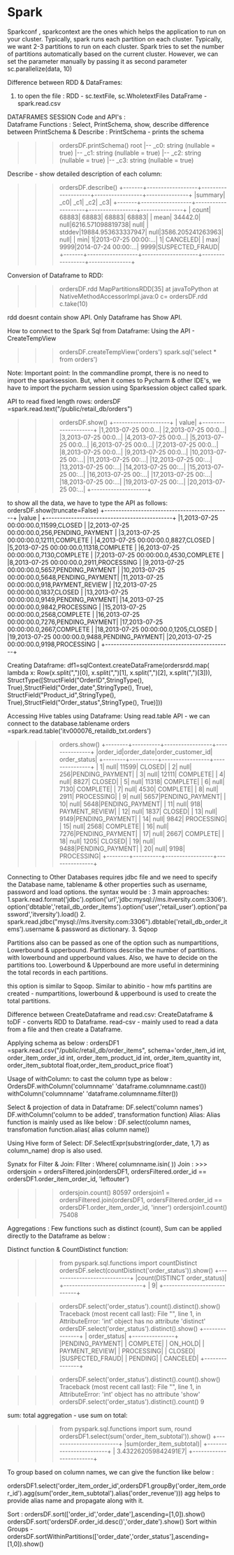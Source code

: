 # Spark


Sparkconf , sparkcontext are the ones which helps the application to run on your cluster.
Typically, spark runs each partition on each cluster. Typically, we want 2-3 partitions to run on each cluster. 
Spark tries to set the number of partitions automatically based on the current cluster. However, we can set  the parameter manually by passing it as second parameter sc.parallelize(data, 10)


Difference between RDD & DataFrames:
1. to open the file : RDD - sc.textFile, sc.WholetextFiles
                      DataFrame - spark.read.csv
                      
      
      
DATAFRAMES SESSION Code and API's :  
  Dataframe Functions : Select, PrintSchema, show, describe
  difference between PrintSchema & Describe :
  PrintSchema - prints the schema
  >>> ordersDF.printSchema()
root
 |-- _c0: string (nullable = true)
 |-- _c1: string (nullable = true)
 |-- _c2: string (nullable = true)
 |-- _c3: string (nullable = true)

  Describe - show detailed description of each column:
  >>> ordersDF.describe()
+-------+------------------+--------------------+-----------------+---------------+
|summary|               _c0|                 _c1|              _c2|            _c3|
+-------+------------------+--------------------+-----------------+---------------+
|  count|             68883|               68883|            68883|          68883|
|   mean|           34442.0|                null|6216.571098819738|           null|
| stddev|19884.953633337947|                null|3586.205241263963|           null|
|    min|                 1|2013-07-25 00:00:...|                1|       CANCELED|
|    max|              9999|2014-07-24 00:00:...|             9999|SUSPECTED_FRAUD|
+-------+------------------+--------------------+-----------------+---------------+

Conversion of Dataframe to RDD:
>>> ordersDF.rdd
MapPartitionsRDD[35] at javaToPython at NativeMethodAccessorImpl.java:0
>>> c= ordersDF.rdd
>>> c.take(10)
>>> 
rdd doesnt contain show API. Only Dataframe has Show API.

How to connect to the Spark Sql from Dataframe:
Using the API - CreateTempView
>>> ordersDF.createTempView('orders')
>>> spark.sql('select * from orders')

Note: Important point: In the commandline prompt, there is no need to import the sparksession. But, when it comes to Pycharm & other IDE's, we have to import the pycharm session
using Sparksession object called spark.

API to read fixed length rows:
ordersDF =spark.read.text("/public/retail_db/orders")
>>> ordersDF.show()
+--------------------+
|               value|
+--------------------+
|1,2013-07-25 00:0...|
|2,2013-07-25 00:0...|
|3,2013-07-25 00:0...|
|4,2013-07-25 00:0...|
|5,2013-07-25 00:0...|
|6,2013-07-25 00:0...|
|7,2013-07-25 00:0...|
|8,2013-07-25 00:0...|
|9,2013-07-25 00:0...|
|10,2013-07-25 00:...|
|11,2013-07-25 00:...|
|12,2013-07-25 00:...|
|13,2013-07-25 00:...|
|14,2013-07-25 00:...|
|15,2013-07-25 00:...|
|16,2013-07-25 00:...|
|17,2013-07-25 00:...|
|18,2013-07-25 00:...|
|19,2013-07-25 00:...|
|20,2013-07-25 00:...|
+--------------------+

to show all the data, we have to type the API as follows:
 ordersDF.show(truncate=False)
+---------------------------------------------+
|value                                        |
+---------------------------------------------+
|1,2013-07-25 00:00:00.0,11599,CLOSED         |
|2,2013-07-25 00:00:00.0,256,PENDING_PAYMENT  |
|3,2013-07-25 00:00:00.0,12111,COMPLETE       |
|4,2013-07-25 00:00:00.0,8827,CLOSED          |
|5,2013-07-25 00:00:00.0,11318,COMPLETE       |
|6,2013-07-25 00:00:00.0,7130,COMPLETE        |
|7,2013-07-25 00:00:00.0,4530,COMPLETE        |
|8,2013-07-25 00:00:00.0,2911,PROCESSING      |
|9,2013-07-25 00:00:00.0,5657,PENDING_PAYMENT |
|10,2013-07-25 00:00:00.0,5648,PENDING_PAYMENT|
|11,2013-07-25 00:00:00.0,918,PAYMENT_REVIEW  |
|12,2013-07-25 00:00:00.0,1837,CLOSED         |
|13,2013-07-25 00:00:00.0,9149,PENDING_PAYMENT|
|14,2013-07-25 00:00:00.0,9842,PROCESSING     |
|15,2013-07-25 00:00:00.0,2568,COMPLETE       |
|16,2013-07-25 00:00:00.0,7276,PENDING_PAYMENT|
|17,2013-07-25 00:00:00.0,2667,COMPLETE       |
|18,2013-07-25 00:00:00.0,1205,CLOSED         |
|19,2013-07-25 00:00:00.0,9488,PENDING_PAYMENT|
|20,2013-07-25 00:00:00.0,9198,PROCESSING     |
+---------------------------------------------+

Creating Dataframe:
df1=sqlContext.createDataFrame(ordersrdd.map( lambda x: Row(x.split(",")[0], x.split(",")[1], x.split(",")[2], x.split(",")[3])),
StructType([StructField("OrderID",StringType(), True),StructField("Order_date",StringType(), True),
StructField("Product_id",StringType(), True),StructField("Order_status",StringType(), True)]))

Accessing Hive tables using Dataframe:
Using read.table API - we can connect to the database.tablename
 orders =spark.read.table('itv000076_retaildb_txt.orders')
>>> orders.show()
+--------+----------+-----------------+---------------+
|order_id|order_date|order_customer_id|   order_status|
+--------+----------+-----------------+---------------+
|       1|      null|            11599|         CLOSED|
|       2|      null|              256|PENDING_PAYMENT|
|       3|      null|            12111|       COMPLETE|
|       4|      null|             8827|         CLOSED|
|       5|      null|            11318|       COMPLETE|
|       6|      null|             7130|       COMPLETE|
|       7|      null|             4530|       COMPLETE|
|       8|      null|             2911|     PROCESSING|
|       9|      null|             5657|PENDING_PAYMENT|
|      10|      null|             5648|PENDING_PAYMENT|
|      11|      null|              918| PAYMENT_REVIEW|
|      12|      null|             1837|         CLOSED|
|      13|      null|             9149|PENDING_PAYMENT|
|      14|      null|             9842|     PROCESSING|
|      15|      null|             2568|       COMPLETE|
|      16|      null|             7276|PENDING_PAYMENT|
|      17|      null|             2667|       COMPLETE|
|      18|      null|             1205|         CLOSED|
|      19|      null|             9488|PENDING_PAYMENT|
|      20|      null|             9198|     PROCESSING|
+--------+----------+-----------------+---------------+

Connecting to Other Databases requires jdbc file and we need to specify the Database name, tablename & other properties such as username, password and load options.
the syntax would be :
3 main approaches:
1.spark.read.format('jdbc').option('url','jdbc:mysql://ms.itversity.com:3306').option('dbtable','retail_db_order_items').option('user','retail_user').option('password','itversity').load()
2. spark.read.jdbc("mysql://ms.itversity.com:3306").dbtable('retail_db_order_items').username & password as dictionary.
3. Sqoop

Partitions also can be passed as one of the option such as numpartitions, Lowerbound & upperbound.
Partitions describe the number of partitions. with lowerbound and upperbound values. Also, we have to decide on the partitions too. Lowerbound & Upperbound are more useful in determining the total records in each partitions.

this option is similar to Sqoop.
Similar to abinitio - how mfs partitins are created - numpartitions, lowerbound & upperbound is used to create the total partitions.

Difference between CreateDataframe and read.csv:
CreateDataframe & toDF - converts RDD to Dataframe.
read-csv - mainly used to read a data from a file and then create a Dataframe.

Applying schema as below :
 ordersDF1 =spark.read.csv("/public/retail_db/order_items", schema='order_item_id int, order_item_order_id int, order_item_product_id int, order_item_quantity int, order_item_subtotal float,order_item_product_price float')

Usage of withColumn: to cast the column type as below :
OrdersDF.withColumn('columnname' 'dataframe.columnname.cast())
         withColumn('columnname' 'dataframe.columnname.filter())


Select & projection of data in Dataframe:
DF.select('column names')
DF.withColumn('column to be added', transformation function)
Alias: Alias function is mainly used as like below :
        DF.select(column names, transfomation function.alias( alias column name))
 
 Using Hive form of Select:
 DF.SelectExpr(substring(order_date, 1,7) as column_name)
 drop is also used.
 
 Synatx for Filter & Join:
 FIlter : Where( columnname.isin( ))
 Join : >>> ordersjoin = ordersFiltered.join(ordersDF1, ordersFiltered.order_id == ordersDF1.order_item_order_id, 'leftouter')
>>> ordersjoin.count()
80597
>>> ordersjoin1 = ordersFiltered.join(ordersDF1, ordersFiltered.order_id == ordersDF1.order_item_order_id, 'inner')
>>> ordersjoin1.count()
75408

Aggregations :
Few functions such as distinct (count), Sum can be applied directly to the Dataframe as below :

Distinct function & CountDistinct function:
>>> from pyspark.sql.functions import countDistinct
>>> ordersDF.select(countDistinct('order_status')).show()
+----------------------------+
|count(DISTINCT order_status)|
+----------------------------+
|                           9|
+----------------------------+

>>> ordersDF.select('order_status').count().distinct().show()
Traceback (most recent call last):
  File "<stdin>", line 1, in <module>
AttributeError: 'int' object has no attribute 'distinct'
>>> ordersDF.select('order_status').distinct().show()
+---------------+
|   order_status|
+---------------+
|PENDING_PAYMENT|
|       COMPLETE|
|        ON_HOLD|
| PAYMENT_REVIEW|
|     PROCESSING|
|         CLOSED|
|SUSPECTED_FRAUD|
|        PENDING|
|       CANCELED|
+---------------+

>>> ordersDF.select('order_status').distinct().count().show()
Traceback (most recent call last):
  File "<stdin>", line 1, in <module>
AttributeError: 'int' object has no attribute 'show'
>>> ordersDF.select('order_status').distinct().count()
9

sum:
total aggregation - use sum on total:
>>> from pyspark.sql.functions import sum, round
>>> ordersDF1.select(sum('order_item_subtotal')).show()
+------------------------+
|sum(order_item_subtotal)|
+------------------------+
|     3.432262059842491E7|
+------------------------+

To group based on column names, we can give the function like below :

ordersDF1.select('order_item_order_id',ordersDF1.groupBy('order_item_order_id').agg(sum('order_item_subtotal').alias('order_revenue')))
agg helps to provide alias name and propagate along with it.

Sort :
ordersDF.sort(['order_id','order_date'],ascending=[1,0]).show()
ordersDF.sort('ordersDF.order_id.desc()','order_date').show()
Sort within Groups -ordersDF.sortWithinPartitions(['order_date','order_status'],ascending=[1,0]).show()




 
